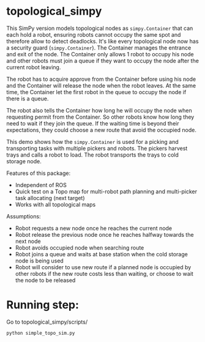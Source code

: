 # topological_simpy

This SimPy version models topological nodes as `simpy.Container` that can each hold a robot, ensuring robots cannot occupy the same spot and therefore allow to detect deadlocks. It's like every topological node now has a security guard (`simpy.Container`). The Container manages the entrance and exit of the node. The Container only allows 1 robot to occupy his node and other robots must join a queue if they want to occupy the node after the current robot leaving.

The robot has to acquire approve from the Container before using his node and the Container will release the node when the robot leaves. At the same time, the Container let the first robot in the queue to occupy the node if there is a queue.

The robot also tells the Container how long he will occupy the node when requesting permit from the Container. So other robots know how long they need to wait if they join the queue. If the waiting time is beyond their expectations, they could choose a new route that avoid the occupied node.

This demo  shows how the `simpy.Container`  is used for a picking and transporting tasks with multiple pickers and robots. The pickers harvest trays and calls a robot to load. The robot transports the trays to cold storage node. 

Features of this package:
- Independent of ROS
- Quick test on a Topo map for multi-robot path planning and  multi-picker task allocating (next target)
- Works with all topological maps

Assumptions:
- Robot requests a new node once he reaches the current node
- Robot release the previous node once he reaches halfway towards the next node
- Robot avoids occupied node when searching route
- Robot joins a queue and waits at base station when the cold storage node is being used
- Robot will consider to use new route if a planned node is occupied by other robots if the new route costs less than waiting, or choose to wait the node to be released

# Running step:

Go to topological_simpy/scripts/

`python simple_topo_sim.py`

